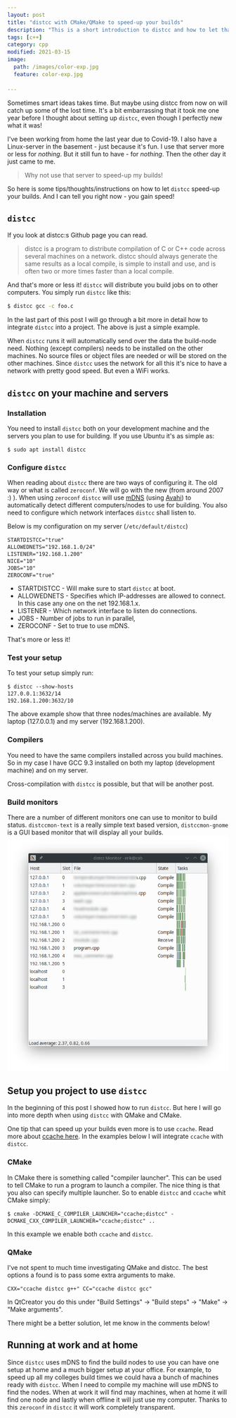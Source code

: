 ```yaml
---
layout: post
title: "distcc with CMake/QMake to speed-up your builds"
description: "This is a short introduction to distcc and how to let that speed-up your builds"
tags: [c++]
category: cpp
modified: 2021-03-15
image:
  path: /images/color-exp.jpg
  feature: color-exp.jpg

---
```


Sometimes smart ideas takes time. But maybe using distcc from now on will catch up some of the lost time.
It's a bit embarrassing that it took me one year before I thought about setting up `distcc`, even though I perfectly new what it was!

I've been working from home the last year due to Covid-19. I also have a Linux-server in the basement - just because it's fun. I use that server more or less for *nothing*. But it still fun to have - for *nothing*. Then the other day it just came to me.

> Why not use that server to speed-up my builds!

So here is some tips/thoughts/instructions on how to let `distcc` speed-up your builds. And I can tell you right now - you gain speed!

## `distcc`
If you look at distcc:s Github page you can read.
> distcc is a program to distribute compilation of C or C++ code across several machines on a network. distcc should always generate the same results as a local compile, is simple to install and use, and is often two or more times faster than a local compile.

And that's more or less it! `distcc` will distribute you build jobs on to other computers. You simply run `distcc` like this:
```sh
$ distcc gcc -c foo.c
```
In the last part of this post I will go through a bit more in detail how to integrate `distcc` into a project. The above is just a simple example.

When `distcc` runs it will automatically send over the data the build-node need. Nothing (except compilers) needs to be installed on the other machines. No source files or object files are needed or will be stored on the other machines. Since `distcc` uses the network for all this it's nice to have a network with pretty good speed. But even a WiFi works.

## `distcc` on your machine and servers
### Installation
You need to install `distcc` both on your development machine and the servers you plan to use for building. If you use Ubuntu it's as simple as:
```
$ sudo apt install distcc
```

### Configure `distcc`
When reading about `distcc` there are two ways of configuring it. The old way or what is called `zeroconf`. We will go with the new (from around 2007 :) ). When using `zeroconf` `distcc` will use [mDNS](https://en.wikipedia.org/wiki/Multicast_DNS) (using [Avahi](https://www.avahi.org/)) to automatically detect different computers/nodes to use for building. You also need to configure which network interfaces `distcc` shall listen to.

Below is my configuration on my server (`/etc/default/distcc`)
```
STARTDISTCC="true"
ALLOWEDNETS="192.168.1.0/24"
LISTENER="192.168.1.200"
NICE="10"
JOBS="10"
ZEROCONF="true"
```
- STARTDISTCC - Will make sure to start `distcc` at boot.
- ALLOWEDNETS - Specifies which IP-addresses are allowed to connect. In this case any one on the net 192.168.1.x.
- LISTENER - Which network interface to listen do connections.
- JOBS - Number of jobs to run in parallel,
- ZEROCONF - Set to true to use mDNS.

That's more or less it!

### Test your setup
To test your setup simply run:
```
$ distcc --show-hosts
127.0.0.1:3632/14
192.168.1.200:3632/10
```
The above example show that three nodes/machines are available. My laptop (127.0.0.1) and my server (192.168.1.200).

### Compilers
You need to have the same compilers installed across you build machines. So in my case I have GCC 9.3 installed on both my laptop (development machine) and on my server.

Cross-compilation with `distcc` is possible, but that will be another post.

### Build monitors
There are a number of different monitors one can use to monitor to build status. `distccmon-text` is a really simple text based version, `distccmon-gnome` is a GUI based monitor that will display all your builds.
![When compiling](/images/distcc-monitor.png)

## Setup you project to use `distcc`
In the beginning of this post I showed how to run `distcc`. But here I will go into more depth when using `distcc` with QMake and CMake.

One tip that can speed up your builds even more is to use `ccache`. Read more about [ccache here](https://ortogonal.github.io/ccache-and-qmake-qtcreator/). In the examples below I will integrate `ccache` with `distcc`.


### CMake
In CMake there is something called "compiler launcher". This can be used to tell CMake to run a program to launch a compiler. The nice thing is that you also can specify multiple launcher. So to enable `distcc` and `ccache` whit CMake simply:
```
$ cmake -DCMAKE_C_COMPILER_LAUNCHER="ccache;distcc" -DCMAKE_CXX_COMPILER_LAUNCHER="ccache;distcc" ..
```
In this example we enable both `ccache` and `distcc`.

### QMake
I've not spent to much time investigating QMake and distcc. The best options a found is to pass some extra arguments to make.
```
CXX="ccache distcc g++" CC="ccache distcc gcc"
```
In QtCreator you do this under "Build Settings" -> "Build steps" -> "Make" -> "Make arguments".

There might be a better solution, let me know in the comments below!

## Running at work and at home
Since `distcc` uses mDNS to find the build nodes to use you can have one setup at home and a much bigger setup at your office. For example, to speed up all my colleges build times we could hava a bunch of machines ready with `distcc`. When I need to compile my machine will use mDNS to find the nodes. When at work it will find may machines, when at home it will find one node and lastly when offline it will just use my computer. Thanks to this `zeroconf` in `distcc` it will work completely transparent.
